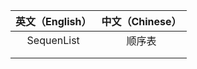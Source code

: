 | 英文（English） | 中文（Chinese） |
| :---------------: | :---------------: |
| SequenList | 顺序表   |
|                 |                 |
|                 |                 |